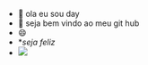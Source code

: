 - 👋 ola eu sou day 
- 👀 seja bem vindo ao meu git hub
- 😄 
- **seja feliz*
- <img src= “https://qph.cf2.quoracdn.net/main-qimg-cc6dd807ed843859a1eeddaccd83fbe7”>




